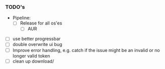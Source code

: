 ### TODO's

- Pipeline:
  - [ ] Release for all os'es
    - [ ] AUR
- [ ] use better progressbar
- [ ] double overwrite ui bug
- [ ] Improve error handling, e.g. catch if the issue might be an invalid or no longer valid token
- [ ] clean up download/

